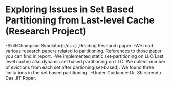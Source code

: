 # Exploring Issues in Set Based Partitioning from Last-level Cache (Research Project)
-Skill:Champsim Simulator(c/c++) ,Reading Research paper.
-We read various research papers related to partitioning. References to those paper you can find in report.
-We implemented static set-partitioning on LLC(Last level cache) also dynamic set based partitioning on LLC. We collect number of  evictions from each set after partioning(set-based). We found three limitations in the set based partitioning . 
-Under Guidance: Dr. Shirshendu Das ,IIT Ropar.

